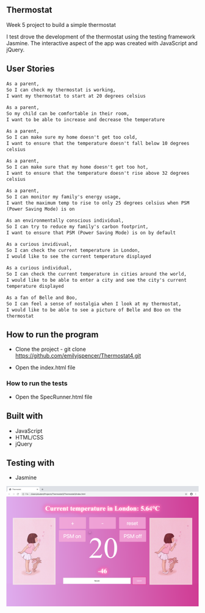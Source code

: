 
## Thermostat

Week 5 project to build a simple thermostat

I test drove the development of the thermostat using the testing framework Jasmine.
The interactive aspect of the app was created with JavaScript and jQuery.


## User Stories

```
As a parent,
So I can check my thermostat is working,
I want my thermostat to start at 20 degrees celsius
```
```
As a parent,
So my child can be comfortable in their room,
I want to be able to increase and decrease the temperature 
```
```
As a parent,
So I can make sure my home doesn't get too cold,
I want to ensure that the temperature doesn't fall below 10 degrees celsius
```
```
As a parent,
So I can make sure that my home doesn't get too hot,
I want to ensure that the temperature doesn't rise above 32 degrees celsius
```
```
As a parent,
So I can monitor my family's energy usage,
I want the maximum temp to rise to only 25 degrees celsius when PSM (Power Saving Mode) is on
```
```
As an environmentally conscious individual,
So I can try to reduce my family's carbon footprint,
I want to ensure that PSM (Power Saving Mode) is on by default
```
```
As a curious invidivual,
So I can check the current temperature in London,
I would like to see the current temperature displayed
```
```
As a curious individual,
So I can check the current temperature in cities around the world,
I would like to be able to enter a city and see the city's current temperature displayed
```
```
As a fan of Belle and Boo,
So I can feel a sense of nostalgia when I look at my thermostat,
I would like to be able to see a picture of Belle and Boo on the thermostat 
```

## How to run the program

* Clone the project - git clone https://github.com/emilyjspencer/Thermostat4.git

* Open the index.html file 


### How to run the tests

* Open the SpecRunner.html file

## Built with

* JavaScript
* HTML/CSS
* jQuery 

## Testing with

* Jasmine

![boo](tempYakutsk.png)